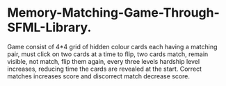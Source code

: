 # Memory-Matching-Game-Through-SFML-Library.
Game consist of 4*4 grid of hidden colour cards each having a matching pair, must click on two cards at a time to flip, two cards match, remain visible, not match, flip them again, every three levels hardship level increases, reducing time the cards are revealed at the start. Correct matches increases score and discorrect match decrease score.
